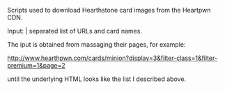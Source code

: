 Scripts used to download Hearthstone card images from the Heartpwn CDN.

Input: | separated list of URLs and card names. 

The iput is obtained from massaging their pages, for example:

http://www.hearthpwn.com/cards/minion?display=3&filter-class=1&filter-premium=1&page=2

until the underlying HTML looks like the list I described above.

